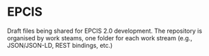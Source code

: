 # EPCIS
Draft files being shared for EPCIS 2.0 development. The repository is organised by work steams, one folder for each work stream (e.g., JSON/JSON-LD, REST bindings, etc.)
